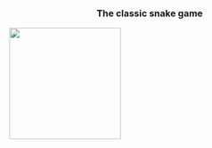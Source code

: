 <h3 align="center">The classic snake game</h3>
<img src="https://github.com/user-attachments/assets/f00d214c-a52c-480f-9808-563d408f7c95" width="200" align="middle">
